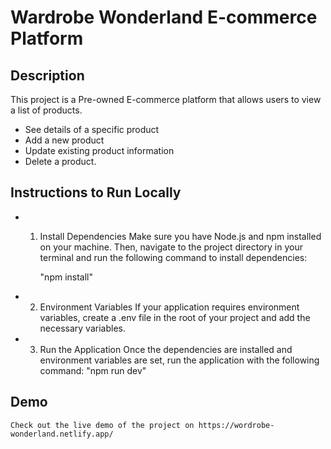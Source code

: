 # Wardrobe Wonderland E-commerce Platform

## Description
This project is a Pre-owned E-commerce platform that allows users to view a list of products.
- See details of a specific product
- Add a new product 
- Update existing product information
- Delete a product.

 ## Instructions to Run Locally

- 1.  Install Dependencies
   Make sure you have Node.js and npm installed on your machine. Then, navigate to the project directory in your terminal and run the following command to install dependencies:

        "npm install"

- 2. Environment Variables
    If your application requires environment variables, create a .env file in the root of your project and add the necessary variables.

- 3. Run the Application
    Once the dependencies are installed and environment variables are set, run the application with the following command: 
    "npm run dev"

## Demo
    Check out the live demo of the project on https://wordrobe-wonderland.netlify.app/ 